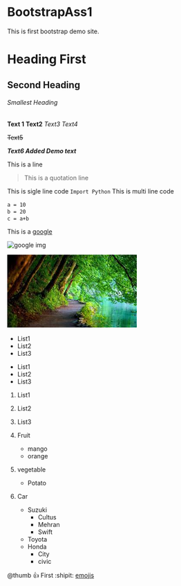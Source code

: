 # BootstrapAss1
This is first bootstrap demo site.
# Heading First
## Second Heading
###### Smallest Heading


**Text 1** 
__Text2__
*Text3*
_Text4_

~~Text5~~

***Text6 Added
Demo text***

This is a line
> This is a quotation line

This is sigle line code
`Import Python`
This is multi line code
```
a = 10
b = 20
c = a+b
```

This is a [google](https://www.google.com)

![google img](https://www.google.com/images/branding/googlelogo/2x/googlelogo_color_92x30dp.png)

![img1](/img1.jpg)

- List1
- List2
- List3

* List1
* List2
* List3

1. List1
2. List2
3. List3

1. Fruit
   - mango
   - orange
2. vegetable
   * Potato
3. Car
   - Suzuki
     * Cultus
     * Mehran
     * Swift
   - Toyota
   - Honda
     - City
     - civic

@thumb :+1: First
:shipit:
[emojis](https://github.com/ikatyang/emoji-cheat-sheet/blob/master/README.md)


<!-- this is a line -->